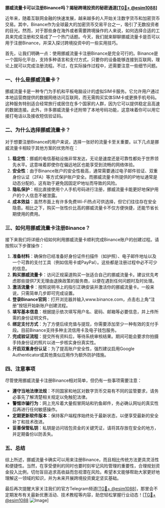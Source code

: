 **挪威流量卡可以注册Binance吗？揭秘跨境投资的秘密通道[[TG💪+ @esim1088](https://t.me/s/esim1088)]**

近年来，随着互联网金融的快速发展，越来越多的人开始关注数字货币和加密货币交易。其中，Binance作为全球最大的加密货币交易平台之一，吸引了无数投资者的目光。然而，对于那些身在海外或者需要跨境操作的人来说，如何选择合适的工具来完成注册和交易成了一个热门话题。今天，我们就来聊聊挪威流量卡是否可以用于注册Binance，并深入探讨跨境投资中的一些实用技巧。

首先，让我们明确一点：使用挪威流量卡注册Binance是完全可行的。Binance是一个国际化平台，支持多种语言和支付方式，只要你的设备能够连接到互联网，理论上就可以完成注册流程。不过，在实际操作过程中，还需要注意一些细节问题。

### 一、什么是挪威流量卡？

挪威流量卡是一种专门为手机和平板电脑设计的虚拟SIM卡服务。它允许用户通过本地运营商提供的数据网络访问互联网，而无需购买实体SIM卡或更换手机号码。这种服务特别适合经常旅行或居住在多个国家的人群，因为它可以提供稳定且高速的数据连接。此外，许多挪威流量卡还附带了本地号码功能，这意味着你可以用它接打电话以及接收短信验证码。

### 二、为什么选择挪威流量卡？

对于想要注册Binance的用户来说，选择一张好的流量卡至关重要。以下几点是挪威流量卡相较于其他方案的优势所在：

1. **稳定性**：挪威的电信基础设施非常发达，无论是速度还是可靠性都处于世界领先水平。这意味着即使你在偏远地区也能享受到流畅的网络体验。
2. **安全性**：由于Binance账户的安全性极高，通常需要通过电子邮件验证、双重身份认证（2FA）等方式保护账户安全。而挪威流量卡所提供的IP地址通常是动态分配的，这有助于避免因固定IP地址而导致的风险。
3. **隐私保护**：相比直接使用个人手机号码进行注册，挪威流量卡能更好地保护用户的个人信息不被泄露。
4. **成本效益**：虽然市面上有许多免费Wi-Fi热点可供选择，但它们往往存在安全隐患。相比之下，购买一张性价比高的挪威流量卡不仅方便快捷，还能节省长期使用的费用。

### 三、如何用挪威流量卡注册Binance？

接下来我们将详细介绍如何利用挪威流量卡顺利完成Binance账户的创建过程。请按照以下步骤操作：

1. **准备材料**：确保你已经准备好身份证件扫描件（如护照）、电子邮件地址以及一个可靠的支付工具（例如信用卡或PayPal）。这些都是注册过程中必不可少的信息。
2. **购买挪威流量卡**：访问正规渠道购买一张适合自己的挪威流量卡。建议优先考虑那些提供7天无理由退换政策的服务商，以便在遇到任何问题时及时处理。
3. **激活流量卡**：按照说明书上的指引正确安装并激活你的挪威流量卡。一般来说，只需简单几步即可完成设置。
4. **登录Binance官网**：打开浏览器并输入www.binance.com，点击右上角“注册”按钮开始新账户创建流程。
5. **填写基本信息**：根据提示依次填写用户名、密码、邮箱等必要信息，并上传所需的身份证明文件。
6. **绑定支付方式**：为了方便后续充值与提现，你需要添加至少一种有效的支付手段。目前Binance支持多种主流信用卡及电子钱包服务。
7. **完成验证流程**：提交所有资料后，等待系统审核结果。期间可能会要求你拍摄手持身份证的照片以进一步核实身份真实性。
8. **开启双重身份认证**：为了提高账户安全性，强烈建议启用Google Authenticator或其他类似应用作为额外防护措施。

### 四、注意事项

尽管使用挪威流量卡注册Binance相对简单，但仍有一些事项需要注意：

- **遵守当地法律法规**：不同国家和地区对数字货币交易有不同的监管要求，请务必事先了解清楚相关规定以免触犯法律。
- **警惕诈骗行为**：网上充斥着大量假冒网站和钓鱼邮件，务必确认网址的真实性后再进行任何敏感操作。
- **定期更新软件版本**：保持客户端程序始终处于最新状态，以便享受最新的安全补丁和技术改进。
- **妥善保管私钥**：私钥是访问钱包资金的关键凭证，请将其存放在安全的地方，并定期备份以防丢失。

### 五、总结

综上所述，挪威流量卡确实可以用来注册Binance，而且相比传统方法更具灵活性和便捷性。当然，在享受便利的同时也要时刻牢记风险管理的重要性，合理规划资金投入比例，切勿盲目追求高收益而忽视潜在风险。希望本文能够帮助大家更好地理解这一领域的知识，并为未来开展跨境投资奠定坚实基础。

最后再次提醒大家关注我们的官方Telegram频道[[TG💪+ @esim1088](https://t.me/s/esim1088)]，那里会不定期发布有关最新优惠活动、技术教程等内容，助您轻松掌握行业动态！[[TG💪+ @esim1088](https://t.me/s/esim1088) ![Image](https://i.postimg.cc/4NQfJmqS/Snipaste-2025-05-13-00-14-12.png)]